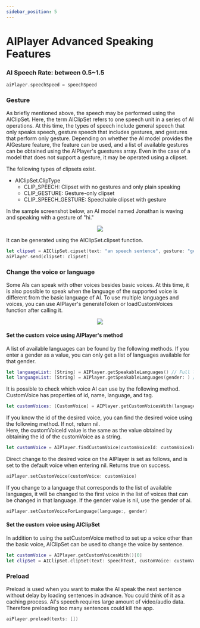 ```yaml
---
sidebar_position: 5
---
```


# AIPlayer Advanced Speaking Features

### AI Speech Rate: between 0.5~1.5

```Swift
aiPlayer.speechSpeed = speechSpeed
```

### Gesture

As briefly mentioned above, the speech may be performed using the AIClipSet. Here, the term AIClipSet refers to one speech unit in a series of AI operations. At this time, the types of speech include general speech that only speaks speech, gesture speech that includes gestures, and gestures that perform only gesture. Depending on whether the AI model provides the AIGesture feature, the feature can be used, and a list of available gestures can be obtained using the AIPlayer's guestures array. Even in the case of a model that does not support a gesture, it may be operated using a clipset.

The following types of clipsets exist.

- AIClipSet.ClipType
  - CLIP_SPEECH: Clipset with no gestures and only plain speaking
  - CLIP_GESTURE: Gesture-only clipset
  - CLIP_SPEECH_GESTURE: Speechable clipset with gesture

In the sample screenshot below, an AI model named Jonathan is waving and speaking with a gesture of "hi."

<p align="center">
<img src="/img/aihuman/ios/aisample_ss_gesture.PNG" style={{zoom: "35%"}} />
</p>

It can be generated using the AIClipSet.clipset function.

```swift
let clipset = AIClipSet.cipset(text: "an speech sentence", gesture: "gesture")
aiPlayer.send(clipset: clipset)
```

### Change the voice or language

Some AIs can speak with other voices besides basic voices. At this time, it is also possible to speak when the language of the supported voice is different from the basic language of AI. To use multiple languages and voices, you can use AIPlayer's generateToken or loadCustomVoices function after calling it.

<p align="center">
<img src="/img/aihuman/ios/aisample_ss_customvoice.PNG" style={{zoom: "50%"}} />
</p>

#### Set the custom voice using AIPlayer's method

A list of available languages can be found by the following methods. If you enter a gender as a value, you can only get a list of languages available for that gender.

```Swift
let languageList: [String] = AIPlayer.getSpeakableLanguages() // Full list of available
let languageList: [String] = AIPlayer.getSpeakableLanguages(gender: ) // Full list available for that gender - male, female
```

It is possible to check which voice AI can use by the following method. CustomVoice has properties of id, name, language, and tag.

```Swift
let customVoices: [CustomVoice] = AIPlayer.getCustomVoicesWith(language: , gender:)
```

If you know the id of the desired voice, you can find the desired voice using the following method. If not, return nil. <br/>
Here, the customVoiceId value is the same as the value obtained by obtaining the id of the customVoice as a string.

```Swift
let customVoice = AIPlayer.findCustomVoice(customVoiceId: customVoiceId)
```

Direct change to the desired voice on the AIPlayer is set as follows, and is set to the default voice when entering nil. Returns true on success. 

```Swift
aiPlayer.setCustomVoice(customVoice: customVoice)
```

If you change to a language that corresponds to the list of available languages, it will be changed to the first voice in the list of voices that can be changed in that language.
If the gender value is nil, use the gender of ai.

```Swift
aiPlayer.setCustomVoiceForLanguage(language:, gender)
```

#### Set the custom voice using AIClipSet

In addition to using the setCustomVoice method to set up a voice other than the basic voice, AIClipSet can be used to change the voice by sentence.

```Swift
let customVoice = AIPlayer.getCustomVoicesWith()[0]
let clipSet = AIClipSet.clipSet(text: speechText, customVoice: customVoice)
```

### Preload

Preload is used when you want to make the AI speak the next sentence without delay by loading sentences in advance. You could think of it as a caching process. AI's speech requires large amount of video/audio data. Therefore preloading too many sentences could kill the app. 

```Swift
aiPlayer.preload(texts: [])
```
